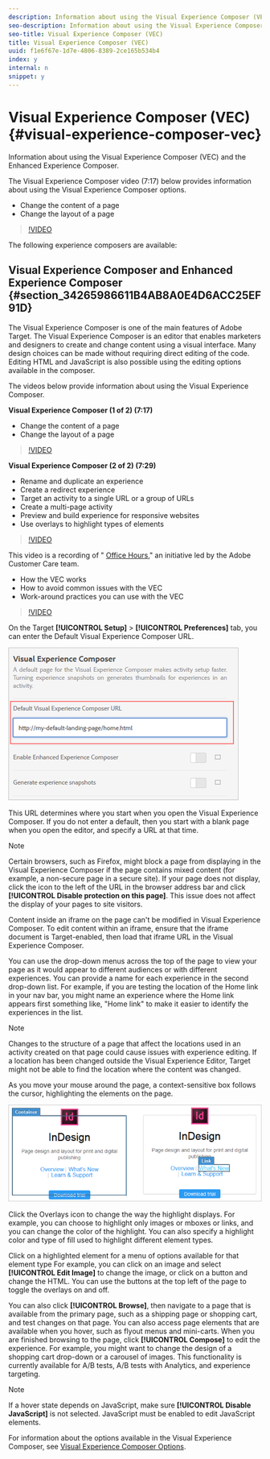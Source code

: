 ```yaml
---
description: Information about using the Visual Experience Composer (VEC) and the Enhanced Experience Composer.
seo-description: Information about using the Visual Experience Composer (VEC) and the Enhanced Experience Composer.
seo-title: Visual Experience Composer (VEC)
title: Visual Experience Composer (VEC)
uuid: f1e6f67e-1d7e-4806-8389-2ce165b534b4
index: y
internal: n
snippet: y
---
```


# Visual Experience Composer (VEC){#visual-experience-composer-vec}

Information about using the Visual Experience Composer (VEC) and the Enhanced Experience Composer.

The Visual Experience Composer video (7:17) below provides information about using the Visual Experience Composer options.

* Change the content of a page 
* Change the layout of a page

>[!VIDEO](https://www.youtube.com/watch?v=2KUDgu6Mscg)

The following experience composers are available:

## Visual Experience Composer and Enhanced Experience Composer {#section_34265986611B4AB8A0E4D6ACC25EF91D}

The Visual Experience Composer is one of the main features of Adobe Target. The Visual Experience Composer is an editor that enables marketers and designers to create and change content using a visual interface. Many design choices can be made without requiring direct editing of the code. Editing HTML and JavaScript is also possible using the editing options available in the composer.

The videos below provide information about using the Visual Experience Composer.

**Visual Experience Composer (1 of 2) (7:17)**

* Change the content of a page 
* Change the layout of a page

>[!VIDEO](https://www.youtube.com/watch?v=2KUDgu6Mscg)

**Visual Experience Composer (2 of 2) (7:29)**

* Rename and duplicate an experience 
* Create a redirect experience 
* Target an activity to a single URL or a group of URLs 
* Create a multi-page activity 
* Preview and build experience for responsive websites 
* Use overlays to highlight types of elements

>[!VIDEO](https://www.youtube.com/watch?v=qwUKEp8en_k)

This video is a recording of " [Office Hours](../../cmp-resources-and-contact-information.md#concept_58EA30379D3B48C4848BA2A8C464A5B7)," an initiative led by the Adobe Customer Care team.

* How the VEC works 
* How to avoid common issues with the VEC 
* Work-around practices you can use with the VEC

>[!VIDEO](https://video.tv.adobe.com/v/20784/)

On the Target **[!UICONTROL Setup]** > **[!UICONTROL Preferences]** tab, you can enter the Default Visual Experience Composer URL.

![](assets/pref-default-url.png)

This URL determines where you start when you open the Visual Experience Composer. If you do not enter a default, then you start with a blank page when you open the editor, and specify a URL at that time.

>[!NOTE]
>
>Certain browsers, such as Firefox, might block a page from displaying in the Visual Experience Composer if the page contains mixed content (for example, a non-secure page in a secure site). If your page does not display, click the icon to the left of the URL in the browser address bar and click **[!UICONTROL Disable protection on this page]**. This issue does not affect the display of your pages to site visitors.

Content inside an iframe on the page can't be modified in Visual Experience Composer. To edit content within an iframe, ensure that the iframe document is Target-enabled, then load that iframe URL in the Visual Experience Composer.

You can use the drop-down menus across the top of the page to view your page as it would appear to different audiences or with different experiences. You can provide a name for each experience in the second drop-down list. For example, if you are testing the location of the Home link in your nav bar, you might name an experience where the Home link appears first something like, "Home link" to make it easier to identify the experiences in the list.

>[!NOTE]
>
>Changes to the structure of a page that affect the locations used in an activity created on that page could cause issues with experience editing. If a location has been changed outside the Visual Experience Editor, Target might not be able to find the location where the content was changed.

As you move your mouse around the page, a context-sensitive box follows the cursor, highlighting the elements on the page.

![](assets/vec_highlight.png)

Click the Overlays icon to change the way the highlight displays. For example, you can choose to highlight only images or mboxes or links, and you can change the color of the highlight. You can also specify a highlight color and type of fill used to highlight different element types.

Click on a highlighted element for a menu of options available for that element type For example, you can click on an image and select **[!UICONTROL Edit Image]** to change the image, or click on a button and change the HTML. You can use the buttons at the top left of the page to toggle the overlays on and off.

You can also click **[!UICONTROL Browse]**, then navigate to a page that is available from the primary page, such as a shipping page or shopping cart, and test changes on that page. You can also access page elements that are available when you hover, such as flyout menus and mini-carts. When you are finished browsing to the page, click **[!UICONTROL Compose]** to edit the experience. For example, you might want to change the design of a shopping cart drop-down or a carousel of images. This functionality is currently available for A/B tests, A/B tests with Analytics, and experience targeting.

>[!NOTE]
>
>If a hover state depends on JavaScript, make sure **[!UICONTROL Disable JavaScript]** is not selected. JavaScript must be enabled to edit JavaScript elements.

For information about the options available in the Visual Experience Composer, see [Visual Experience Composer Options](../../c-experiences/c-visual-experience-composer/r-viztarget-options.md#reference_3BD1BEEAFA584A749ED2D08F14732E81). 
